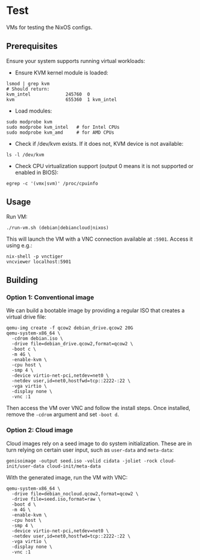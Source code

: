 # Test

VMs for testing the NixOS configs.

## Prerequisites

Ensure your system supports running virtual workloads:

* Ensure KVM kernel module is loaded:

```
lsmod | grep kvm
# Should return:
kvm_intel             245760  0
kvm                   655360  1 kvm_intel
```

* Load modules:

```
sudo modprobe kvm
sudo modprobe kvm_intel   # for Intel CPUs
sudo modprobe kvm_amd     # for AMD CPUs
```

* Check if /dev/kvm exists. If it does not, KVM device is not available:

```
ls -l /dev/kvm
```

* Check CPU virtualization support (output 0 means it is not supported or enabled in BIOS):

```
egrep -c '(vmx|svm)' /proc/cpuinfo
```

## Usage

Run VM:
```shell
./run-vm.sh (debian|debiancloud|nixos)
```

This will launch the VM with a VNC connection available at `:5901`. Access it using e.g.:
```shell
nix-shell -p vnctiger
vncviewer localhost:5901
```

## Building

### Option 1: Conventional image

We can build a bootable image by providing a regular ISO that creates a virtual drive file:
```shell
qemu-img create -f qcow2 debian_drive.qcow2 20G
qemu-system-x86_64 \
  -cdrom debian.iso \
  -drive file=debian_drive.qcow2,format=qcow2 \
  -boot c \
  -m 4G \
  -enable-kvm \
  -cpu host \
  -smp 4 \
  -device virtio-net-pci,netdev=net0 \
  -netdev user,id=net0,hostfwd=tcp::2222-:22 \
  -vga virtio \
  -display none \
  -vnc :1
```

Then access the VM over VNC and follow the install steps. Once installed, remove the `-cdrom` argument and set `-boot d`.

### Option 2: Cloud image

Cloud images rely on a seed image to do system initialization. These are in turn relying on certain user input, such as `user-data` and `meta-data`:
```shell
genisoimage -output seed.iso -volid cidata -joliet -rock cloud-init/user-data cloud-init/meta-data
```

With the generated image, run the VM with VNC:
```shell
qemu-system-x86_64 \
  -drive file=debian_nocloud.qcow2,format=qcow2 \
  -drive file=seed.iso,format=raw \
  -boot d \
  -m 4G \
  -enable-kvm \
  -cpu host \
  -smp 4 \
  -device virtio-net-pci,netdev=net0 \
  -netdev user,id=net0,hostfwd=tcp::2222-:22 \
  -vga virtio \
  -display none \
  -vnc :1
```

